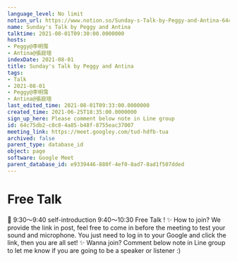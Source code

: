 ```yaml
---
language_level: No limit
notion_url: https://www.notion.so/Sunday-s-Talk-by-Peggy-and-Antina-64c75db2c8c84a85b48f8755eac37007
name: Sunday's Talk by Peggy and Antina
talktime: 2021-08-01T09:30:00.0000000
hosts:
- Peggy@李明霈
- Antina@張庭瑄
indexDate: 2021-08-01
title: Sunday's Talk by Peggy and Antina
tags:
- Talk
- 2021-08-01
- Peggy@李明霈
- Antina@張庭瑄
last_edited_time: 2021-08-01T09:33:00.0000000
created_time: 2021-06-25T18:35:00.0000000
sign_up_here: Please comment below note in Line group
id: 64c75db2-c8c8-4a85-b48f-8755eac37007
meeting_link: https://meet.googley.com/tud-hdfb-tua
archived: false
parent_type: database_id
object: page
software: Google Meet
parent_database_id: e9339446-880f-4ef0-8ad7-8ad1f507dded
---
```


# Free Talk 
📅
9:30～9:40 self-introduction
9:40～10:30 Free Talk !
✨
How to join?
We provide the link in post, feel free to come in before the meeting to test your sound and microphone. You just need to log in to your Google and click the link, then you are all set!
✨
Wanna join?
Comment below note in Line group to let me know if you are going to be a speaker or listener :)


